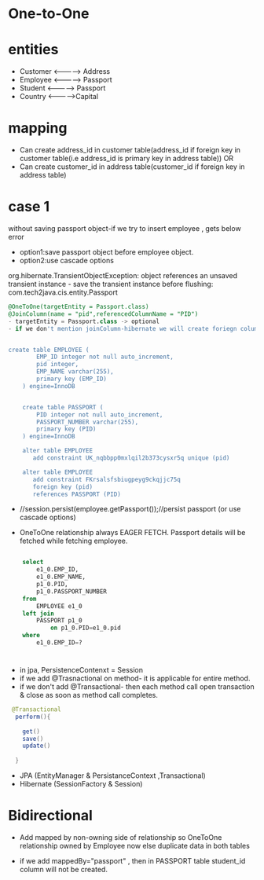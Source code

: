 # One-to-One

# entities
- Customer <-----> Address
- Employee <-----> Passport
- Student  <-----> Passport
- Country  <----->Capital

# mapping
- Can create address_id in customer table(address_id if foreign key in customer table(i.e address_id is primary key in address table))
             OR 
- Can create customer_id in address table(customer_id if foreign key in address table)              

# case 1
without saving passport object-if we try to insert employee , gets below error
- option1:save passport object before employee object.
- option2:use cascade options

org.hibernate.TransientObjectException: object references an unsaved transient instance - save the transient instance before flushing: com.tech2java.cis.entity.Passport

```sql
@OneToOne(targetEntity = Passport.class)
@JoinColumn(name = "pid",referencedColumnName = "PID")
- targetEntity = Passport.class -> optional 
- if we don't mention joinColumn-hibernate we will create foriegn column with passport_pid column


create table EMPLOYEE (
        EMP_ID integer not null auto_increment,
        pid integer,
        EMP_NAME varchar(255),
        primary key (EMP_ID)
    ) engine=InnoDB


    create table PASSPORT (
        PID integer not null auto_increment,
        PASSPORT_NUMBER varchar(255),
        primary key (PID)
    ) engine=InnoDB

    alter table EMPLOYEE 
       add constraint UK_nqbbpp0mxlqil2b373cysxr5q unique (pid)

    alter table EMPLOYEE 
       add constraint FKrsalsfsbiugpeyg9ckqjjc75q 
       foreign key (pid) 
       references PASSPORT (PID)    
```

- //session.persist(employee.getPassport());//persist passport (or use cascade options)

- OneToOne relationship always EAGER FETCH.
  Passport details will be fetched while fetching employee.
  
```SQL

    select
        e1_0.EMP_ID,
        e1_0.EMP_NAME,
        p1_0.PID,
        p1_0.PASSPORT_NUMBER 
    from
        EMPLOYEE e1_0 
    left join
        PASSPORT p1_0 
            on p1_0.PID=e1_0.pid 
    where
        e1_0.EMP_ID=?
```
#  
- in jpa, PersistenceContenxt = Session
- if we add @Trasnactional on method- it is applicable for entire method.
- if we don't add @Transactional- then each method call open transaction & close as soon as method call completes.

```java
 @Transactional
  perform(){
  
    get()
    save()
    update()
    
  }
```
- JPA (EntityManager & PersistanceContext ,Transactional)
- Hibernate (SessionFactory & Session)

# Bidirectional
- Add mapped by non-owning side of relationship so OneToOne relationship owned by Employee now else duplicate data in   both tables

- if we add mappedBy="passport" , then in PASSPORT table student_id column will not be created.
  